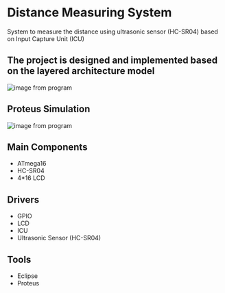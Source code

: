 # Distance Measuring System
System to measure the distance using ultrasonic sensor (HC-SR04) based on Input Capture Unit (ICU)

## The project is designed and implemented based on the layered architecture model
![image from program](https://github.com/Tarek-Elmenshawy/Ultrasonic_Sensor_ATmega16/blob/main/screenshots/layers.png?raw=true)

## Proteus Simulation
![image from program](https://github.com/Tarek-Elmenshawy/Ultrasonic_Sensor_ATmega16/blob/main/screenshots/workingjpg.jpg?raw=true)

## Main Components
- ATmega16 
- HC-SR04
- 4*16 LCD


## Drivers
- GPIO
- LCD
- ICU
- Ultrasonic Sensor (HC-SR04)

## Tools
- Eclipse
- Proteus
